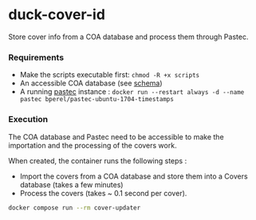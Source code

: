 # duck-cover-id

Store cover info from a COA database and process them through Pastec.

### Requirements

- Make the scripts executable first: `chmod -R +x scripts`
- An accessible COA database (see [schema](/packages/prisma-schemas/schemas/coa/migrations/0_init/migration.sql))
- A running [pastec](https://github.com/Visu4link/pastec) instance : `docker run --restart always -d --name pastec bperel/pastec-ubuntu-1704-timestamps`

### Execution

The COA database and Pastec need to be accessible to make the importation and the processing of the covers work.

When created, the container runs the following steps :

- Import the covers from a COA database and store them into a Covers database (takes a few minutes)
- Process the covers (takes ~ 0.1 second per cover).

```bash
docker compose run --rm cover-updater
```
